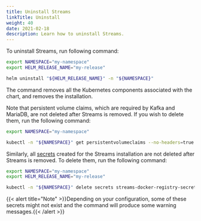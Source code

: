 ```yaml
---
title: Uninstall Streams
linkTitle: Uninstall
weight: 40
date: 2021-02-18
description: Learn how to uninstall Streams.
---
```


To uninstall Streams, run following command:

```sh
export NAMESPACE="my-namespace"
export HELM_RELEASE_NAME="my-release"

helm uninstall "${HELM_RELEASE_NAME}" -n "${NAMESPACE}"
```

The command removes all the Kubernetes components associated with the chart, and removes the installation.

Note that persistent volume claims, which are required by Kafka and MariaDB, are not deleted after Streams is removed. If you wish to delete them, run the following command:

```sh
export NAMESPACE="my-namespace"

kubectl -n "${NAMESPACE}" get persistentvolumeclaims --no-headers=true | awk '/streams/{print $1}' | xargs kubectl delete -n "${NAMESPACE}" persistentvolumeclaims
```

Similarly, all [secrets](/docs/install/#secrets-management) created for the Streams installation are not deleted after Streams is removed. To delete them, run the following command:

```sh
export NAMESPACE="my-namespace"
export HELM_RELEASE_NAME="my-release"

kubectl -n "${NAMESPACE}" delete secrets streams-docker-registry-secret streams-database-passwords-secret streams-database-secret streams-kafka-passwords-secret streams-kafka-client-jks-secret streams-subscriber-sse-jwt-secret central-auth-credentials streams-ingress-tls-secret
```

{{< alert title="Note" >}}Depending on your configuration, some of these secrets might not exist and the command will produce some warning messages.{{< /alert >}}